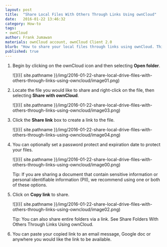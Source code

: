 ```yaml
---
layout: post
title:  "Share Local Files With Others Through Links Using ownCloud"
date:   2016-01-22 13:46:32
category: How-to
tags:
- ownCloud
author: Frank Jumawan
materials: ownCloud account, ownCloud Client 2.0
blurb: "How to share your local files through links using ownCloud. This feature is useful when sharing your files on ownCloud to others outside of the COE."
published: true
---
```


1. Begin by clicking on the ownCloud icon and then selecting **Open folder**.

    ![]({{ site.pathname }}/img/2016-01-22-share-local-drive-files-with-others-through-links-using-owncloud/image01.png)

2. Locate the file you would like to share and right-click on the file, then selecting **Share with ownCloud**.

    ![]({{ site.pathname }}/img/2016-01-22-share-local-drive-files-with-others-through-links-using-owncloud/image03.png)

3. Click the **Share link** box to create a link to the file.

    ![]({{ site.pathname }}/img/2016-01-22-share-local-drive-files-with-others-through-links-using-owncloud/image04.png)

4. You can optionally set a password protect and expiration date to protect your files.

    ![]({{ site.pathname }}/img/2016-01-22-share-local-drive-files-with-others-through-links-using-owncloud/image00.png)

    Tip: If you are sharing a document that contain sensitive information or personal identifiable information (PII), we recommend using one or both of these options.

5. Click on **Copy link** to share.

    ![]({{ site.pathname }}/img/2016-01-22-share-local-drive-files-with-others-through-links-using-owncloud/image02.png)

    Tip: You can also share entire folders via a link. See Share Folders With Others Through Links Using ownCloud.

6. You can paste your copied link to an email message, Google doc or anywhere you would like the link to be available.
